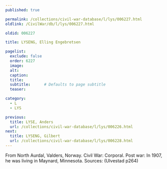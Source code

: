 ```yaml
---
published: true

permalink: /collections/civil-war-database/l/lys/006227.html
oldlink: /CivilWar/db/l/lys/006227.html

oldid: 006227

title: LYSENG, Elling Engebretsen

pagelist:
  exclude: false
  order: 6227
  image: 
  alt:
  caption:
  title:
  subtitle:      # Defaults to page subtitle
  teaser:

category: 
  - L 
  - LYS

previous:
  title: LYSE, Anders
  url: /collections/civil-war-database/l/lys/006226.html  
next:
  title: LYSENG, Gilbert
  url: /collections/civil-war-database/l/lys/006228.html   
---
```

From North Aurdal, Valders, Norway. Civil War: Corporal. Post war: In 1907, he was living in Maynard, Minnesota. Sources: (Ulvestad p264)